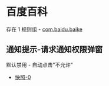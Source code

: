 # 百度百科

存在 1 规则组 - [com.baidu.baike](/src/apps/com.baidu.baike.ts)

## 通知提示-请求通知权限弹窗

默认禁用 - 自动点击"不允许"

- [快照-0](https://i.gkd.li/i/12755717)
